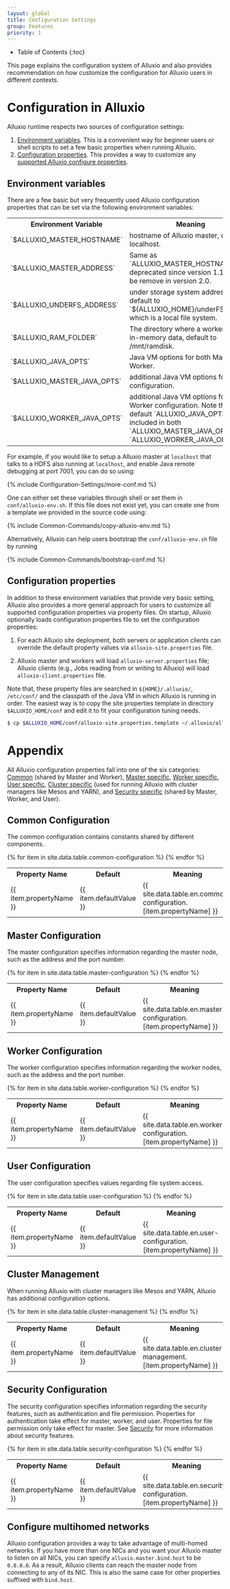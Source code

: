 ```yaml
---
layout: global
title: Configuration Settings
group: Features
priority: 1
---
```


* Table of Contents
{:toc}

This page explains the configuration system of Alluxio and also provides recommendation on how customize the configuration
for Alluxio users in different contexts.

# Configuration in Alluxio

Alluxio runtime respects two sources of configuration settings:

1. [Environment variables](#Environment-variables). This is a convenient way for beginner users or shell scripts to set
a few basic properties when running Alluxio.
2. [Configuration properties](#configuration-properties). This provides a way to customize any
[supported Alluxio configure properties](#appendix).

## Environment variables

There are a few basic but very frequently used Alluxio configuration properties that can be set via the
following environment variables:

<table class="table table-striped">
<tr><th>Environment Variable</th><th>Meaning</th></tr>
<tr><td>`$ALLUXIO_MASTER_HOSTNAME`</td><td>hostname of Alluxio master, default to localhost.</td></tr>
<tr><td>`$ALLUXIO_MASTER_ADDRESS`</td><td>Same as `ALLUXIO_MASTER_HOSTNAME`, deprecated since version 1.1 and
will be remove in version 2.0.</td></tr>
<tr><td>`$ALLUXIO_UNDERFS_ADDRESS`</td><td>under storage system address, default to
`${ALLUXIO_HOME}/underFSStorage` which is a local file system.</td></tr>
<tr><td>`$ALLUXIO_RAM_FOLDER`</td><td>The directory where a worker stores in-memory data, default to /mnt/ramdisk.</td></tr>
<tr><td>`$ALLUXIO_JAVA_OPTS`</td><td>Java VM options for both Master and Worker.</td></tr>
<tr><td>`$ALLUXIO_MASTER_JAVA_OPTS`</td><td>additional Java VM options for Master configuration.</td></tr>
<tr><td>`$ALLUXIO_WORKER_JAVA_OPTS`</td><td>additional Java VM options for Worker configuration. Note that, by
default `ALLUXIO_JAVA_OPTS` is included in both `ALLUXIO_MASTER_JAVA_OPTS` and
`ALLUXIO_WORKER_JAVA_OPTS`.</td></tr>
</table>

For example, if you would like to setup a Alluxio master at `localhost` that talks to a HDFS also running at `localhost`, and enable Java
remote debugging at port 7001, you can do so using:

{% include Configuration-Settings/more-conf.md %}

One can either set these variables through shell or set them in `conf/alluxio-env.sh`. If this file does not exist yet,
you can create one from a template we provided in the source code using:

{% include Common-Commands/copy-alluxio-env.md %}

Alternatively, Alluxio can help users bootstrap the `conf/alluxio-env.sh` file by running

{% include Common-Commands/bootstrap-conf.md %}


## Configuration properties

In addition to these environment variables that provide very basic setting, Alluxio also provides a
more general approach for users to customize all supported configuration properties via property files.
On startup, Alluxio optionally loads configuration properties file to set the configuration properties:

1. For each Alluxio site deployment, both servers or application clients can override the default property values via
`alluxio-site.properties` file.

2. Alluxio master and workers will load `alluxio-server.properties` file; Alluxio clients (e.g., Jobs reading from or writing to
Alluxio) will load `alluxio-client.properties` file.

Note that, these property files are searched in `${HOME}/.alluxio/`, `/etc/conf/` and the classpath of the Java VM in
which Alluxio is running in order. The easiest way is to copy the site properties template in directory
`$ALLUXIO_HOME/conf` and edit it to fit your configuration tuning needs.

```bash
$ cp $ALLUXIO_HOME/conf/alluxio-site.properties.template ~/.alluxio/alluxio-site.properties
```


# Appendix
All Alluxio configuration properties fall into one of the six categories:
[Common](#common-configuration) (shared by Master and Worker),
[Master specific](#master-configuration), [Worker specific](#worker-configuration),
[User specific](#user-configuration), [Cluster specific](#cluster-management) (used for running
Alluxio with cluster managers like Mesos and YARN), and
[Security specific](#security-configuration) (shared by Master, Worker, and User).

## Common Configuration

The common configuration contains constants shared by different components.

<table class="table table-striped">
<tr><th>Property Name</th><th>Default</th><th>Meaning</th></tr>
{% for item in site.data.table.common-configuration %}
  <tr>
    <td>{{ item.propertyName }}</td>
    <td>{{ item.defaultValue }}</td>
    <td>{{ site.data.table.en.common-configuration.[item.propertyName] }}</td>
  </tr>
{% endfor %}
</table>

## Master Configuration

The master configuration specifies information regarding the master node, such as the address and
the port number.

<table class="table table-striped">
<tr><th>Property Name</th><th>Default</th><th>Meaning</th></tr>
{% for item in site.data.table.master-configuration %}
  <tr>
    <td>{{ item.propertyName }}</td>
    <td>{{ item.defaultValue }}</td>
    <td>{{ site.data.table.en.master-configuration.[item.propertyName] }}</td>
  </tr>
{% endfor %}
</table>

## Worker Configuration

The worker configuration specifies information regarding the worker nodes, such as the address and
the port number.

<table class="table table-striped">
<tr><th>Property Name</th><th>Default</th><th>Meaning</th></tr>
{% for item in site.data.table.worker-configuration %}
  <tr>
    <td>{{ item.propertyName }}</td>
    <td>{{ item.defaultValue }}</td>
    <td>{{ site.data.table.en.worker-configuration.[item.propertyName] }}</td>
  </tr>
{% endfor %}
</table>


## User Configuration

The user configuration specifies values regarding file system access.

<table class="table table-striped">
<tr><th>Property Name</th><th>Default</th><th>Meaning</th></tr>
{% for item in site.data.table.user-configuration %}
  <tr>
    <td>{{ item.propertyName }}</td>
    <td>{{ item.defaultValue }}</td>
    <td>{{ site.data.table.en.user-configuration.[item.propertyName] }}</td>
  </tr>
{% endfor %}
</table>

## Cluster Management

When running Alluxio with cluster managers like Mesos and YARN, Alluxio has additional
configuration options.

<table class="table table-striped">
<tr><th>Property Name</th><th>Default</th><th>Meaning</th></tr>
{% for item in site.data.table.cluster-management %}
  <tr>
    <td>{{ item.propertyName }}</td>
    <td>{{ item.defaultValue }}</td>
    <td>{{ site.data.table.en.cluster-management.[item.propertyName] }}</td>
  </tr>
{% endfor %}
</table>

## Security Configuration

The security configuration specifies information regarding the security features,
such as authentication and file permission. Properties for authentication take effect for master,
worker, and user. Properties for file permission only take effect for master.
See [Security](Security.html) for more information about security features.

<table class="table table-striped">
<tr><th>Property Name</th><th>Default</th><th>Meaning</th></tr>
{% for item in site.data.table.security-configuration %}
  <tr>
    <td>{{ item.propertyName }}</td>
    <td>{{ item.defaultValue }}</td>
    <td>{{ site.data.table.en.security-configuration.[item.propertyName] }}</td>
  </tr>
{% endfor %}
</table>

## Configure multihomed networks

Alluxio configuration provides a way to take advantage of multi-homed networks. If you have more
than one NICs and you want your Alluxio master to listen on all NICs, you can specify
`alluxio.master.bind.host` to be `0.0.0.0`. As a result, Alluxio clients can reach the master node
from connecting to any of its NIC. This is also the same case for other properties suffixed with
`bind.host`.
